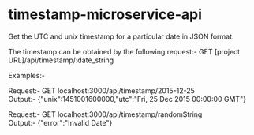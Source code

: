 # timestamp-microservice-api

Get the UTC and unix timestamp for a particular date in JSON format.

The timestamp can be obtained by the following request:-
GET [project URL]/api/timestamp/:date_string

Examples:-

Request:- GET localhost:3000/api/timestamp/2015-12-25  
Output:- {"unix":1451001600000,"utc":"Fri, 25 Dec 2015 00:00:00 GMT"}

Request:- GET localhost:3000/api/timestamp/randomString  
Output:- {"error":"Invalid Date"}
